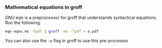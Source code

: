 ### Mathematical equations in groff

GNU eqn is a preprocessor for groff that understands syntactical equations. Run the following:

```sh
eqn eqns.ms -Tpdf | groff -ms -Tpdf > o.pdf
```

You can also use the `-e` flag in groff to use this pre-processor
